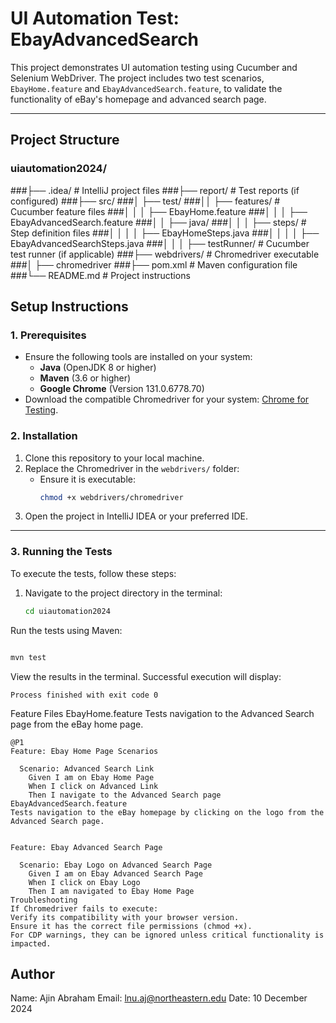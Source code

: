 # UI Automation Test: EbayAdvancedSearch

This project demonstrates UI automation testing using Cucumber and Selenium WebDriver. The project includes two test scenarios, `EbayHome.feature` and `EbayAdvancedSearch.feature`, to validate the functionality of eBay's homepage and advanced search page.

---

## **Project Structure**
### uiautomation2024/ 
###├── .idea/ # IntelliJ project files 
###├── report/ # Test reports (if configured) 
###├── src/ 
###│ ├── test/ 
###││ ├── features/ # Cucumber feature files 
###│ │ │ ├── EbayHome.feature
###│ │ │ ├── EbayAdvancedSearch.feature 
###│ │ ├── java/ 
###│ │ │ ├── steps/ # Step definition files 
###│ │ │ │ ├── EbayHomeSteps.java 
###│ │ │ │ ├── EbayAdvancedSearchSteps.java 
###│ │ │ ├── testRunner/ # Cucumber test runner (if applicable)
###├── webdrivers/ # Chromedriver executable
###│ ├── chromedriver
###├── pom.xml # Maven configuration file
###└── README.md # Project instructions

## **Setup Instructions**

### **1. Prerequisites**
- Ensure the following tools are installed on your system:
  - **Java** (OpenJDK 8 or higher)
  - **Maven** (3.6 or higher)
  - **Google Chrome** (Version 131.0.6778.70)
- Download the compatible Chromedriver for your system:
  [Chrome for Testing](https://googlechromelabs.github.io/chrome-for-testing/#stable).



### **2. Installation**
1. Clone this repository to your local machine.
2. Replace the Chromedriver in the `webdrivers/` folder:
   - Ensure it is executable:
     ```bash
     chmod +x webdrivers/chromedriver
     ```
3. Open the project in IntelliJ IDEA or your preferred IDE.

---

### **3. Running the Tests**
To execute the tests, follow these steps:

1. Navigate to the project directory in the terminal:
   ```bash
   cd uiautomation2024
   ```
Run the tests using Maven:

```bash

mvn test
```
View the results in the terminal. Successful execution will display:

```vbnet
Process finished with exit code 0
```
Feature Files
EbayHome.feature
Tests navigation to the Advanced Search page from the eBay home page.

```gherkin
@P1
Feature: Ebay Home Page Scenarios

  Scenario: Advanced Search Link
    Given I am on Ebay Home Page
    When I click on Advanced Link
    Then I navigate to the Advanced Search page
EbayAdvancedSearch.feature
Tests navigation to the eBay homepage by clicking on the logo from the Advanced Search page.
```

```gherkin

Feature: Ebay Advanced Search Page

  Scenario: Ebay Logo on Advanced Search Page
    Given I am on Ebay Advanced Search Page
    When I click on Ebay Logo
    Then I am navigated to Ebay Home Page
Troubleshooting
If Chromedriver fails to execute:
Verify its compatibility with your browser version.
Ensure it has the correct file permissions (chmod +x).
For CDP warnings, they can be ignored unless critical functionality is impacted.
```


## Author
Name: Ajin Abraham
Email: lnu.aj@northeastern.edu
Date: 10 December 2024

